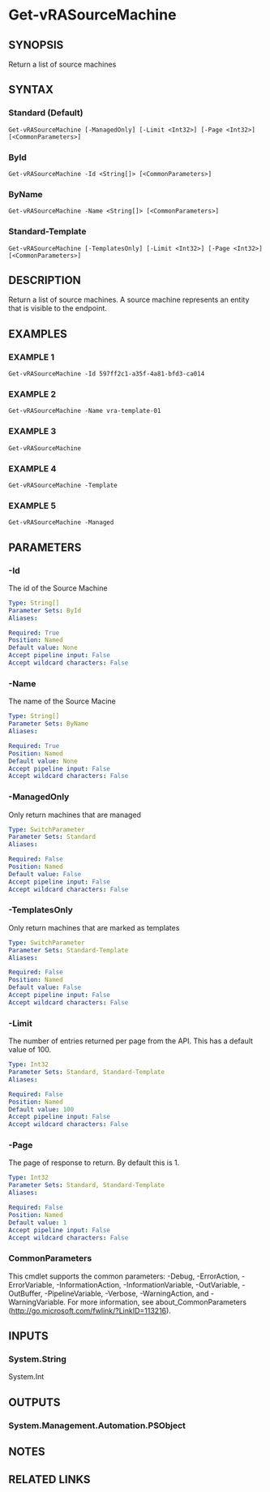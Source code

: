 # Get-vRASourceMachine

## SYNOPSIS
Return a list of source machines

## SYNTAX

### Standard (Default)
```
Get-vRASourceMachine [-ManagedOnly] [-Limit <Int32>] [-Page <Int32>] [<CommonParameters>]
```

### ById
```
Get-vRASourceMachine -Id <String[]> [<CommonParameters>]
```

### ByName
```
Get-vRASourceMachine -Name <String[]> [<CommonParameters>]
```

### Standard-Template
```
Get-vRASourceMachine [-TemplatesOnly] [-Limit <Int32>] [-Page <Int32>] [<CommonParameters>]
```

## DESCRIPTION
Return a list of source machines.
A source machine represents an entity that is visible to the endpoint.

## EXAMPLES

### EXAMPLE 1
```
Get-vRASourceMachine -Id 597ff2c1-a35f-4a81-bfd3-ca014
```

### EXAMPLE 2
```
Get-vRASourceMachine -Name vra-template-01
```

### EXAMPLE 3
```
Get-vRASourceMachine
```

### EXAMPLE 4
```
Get-vRASourceMachine -Template
```

### EXAMPLE 5
```
Get-vRASourceMachine -Managed
```

## PARAMETERS

### -Id
The id of the Source Machine

```yaml
Type: String[]
Parameter Sets: ById
Aliases:

Required: True
Position: Named
Default value: None
Accept pipeline input: False
Accept wildcard characters: False
```

### -Name
The name of the Source Macine

```yaml
Type: String[]
Parameter Sets: ByName
Aliases:

Required: True
Position: Named
Default value: None
Accept pipeline input: False
Accept wildcard characters: False
```

### -ManagedOnly
Only return machines that are managed

```yaml
Type: SwitchParameter
Parameter Sets: Standard
Aliases:

Required: False
Position: Named
Default value: False
Accept pipeline input: False
Accept wildcard characters: False
```

### -TemplatesOnly
Only return machines that are marked as templates

```yaml
Type: SwitchParameter
Parameter Sets: Standard-Template
Aliases:

Required: False
Position: Named
Default value: False
Accept pipeline input: False
Accept wildcard characters: False
```

### -Limit
The number of entries returned per page from the API.
This has a default value of 100.

```yaml
Type: Int32
Parameter Sets: Standard, Standard-Template
Aliases:

Required: False
Position: Named
Default value: 100
Accept pipeline input: False
Accept wildcard characters: False
```

### -Page
The page of response to return.
By default this is 1.

```yaml
Type: Int32
Parameter Sets: Standard, Standard-Template
Aliases:

Required: False
Position: Named
Default value: 1
Accept pipeline input: False
Accept wildcard characters: False
```

### CommonParameters
This cmdlet supports the common parameters: -Debug, -ErrorAction, -ErrorVariable, -InformationAction, -InformationVariable, -OutVariable, -OutBuffer, -PipelineVariable, -Verbose, -WarningAction, and -WarningVariable.
For more information, see about_CommonParameters (http://go.microsoft.com/fwlink/?LinkID=113216).

## INPUTS

### System.String
System.Int

## OUTPUTS

### System.Management.Automation.PSObject

## NOTES

## RELATED LINKS
